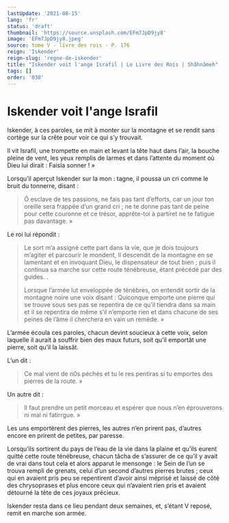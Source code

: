 ```yaml
---
lastUpdate: '2021-08-15'
lang: 'fr'
status: 'draft'
thumbnail: 'https://source.unsplash.com/EFm7JpD9jy8'
image: 'EFm7JpD9jy8.jpeg'
source: tome V - livre des rois - P. 176
reign: 'Iskender'
reign-slug: 'regne-de-iskender'
title: "Iskender voit l'ange Israfil | Le Livre des Rois | Shâhnâmeh"
tags: []
order: '030'
---
```


<!-- LTeX: language=fr -->

# Iskender voit l'ange Israfil

Iskender, à ces paroles, se mit à monter sur la montagne et se rendit sans cortège sur la crête pour voir ce qui s’y trouvait.

Il vit Israfil, une trompette en main et levant la tête haut dans l’air, la bouche pleine de vent, les yeux remplis de larmes et dans l’attente du moment où Dieu lui dirait : Faisla sonner ! »

Lorsqu’il aperçut Iskender sur la mon : tagne, il poussa un cri comme le bruit du tonnerre, disant :

> Ô esclave de tes passions, ne fais pas tant d’efforts, car un jour ton oreille sera frappée d’un grand cri ; ne te donne pas tant de peine pour cette couronne et ce trésor, apprête-toi à partiret ne te fatigue pas davantage. »

Le roi lui répondit :

> Le sort m’a assigné cette part dans la vie, que je dois toujours m’agiter et parcourir le mondent, Il descendit de la montagne en se lamentant et en invoquant Dieu, le dispensateur de tout bien ; puis il continua sa marche sur cette route ténébreuse, étant précédé par des guides. .
>
> Lorsque l’armée lut enveloppée de ténèbres, on entendit sortir de la montagne noire une voix disant : Quiconque emporte une pierre qui se trouve sous ses pas se repentira de ce qu’il tiendra dans sa main et il se repentira de même s’il n’emporte rien et dans chacune de ses peines de l’âme il cherchera en vain un remède. »

L’armée écoula ces paroles, chacun devint soucieux à cette voix, selon laquelle il aurait à souffrir bien des maux futurs, soit qu’il emportât une pierre, soit qu’il la laissât.

L’un dit :

> Ce mal vient de n0s péchés et tu le res pentiras si tu emportes des pierres de la route. »

Un autre dit :

> Il faut prendre un petit morceau et espérer que nous n’en éprouverons ni mal ni fatirrgue. »

Les uns emportèrent des pierres, les autres n’en prirent pas, d’autres encore en prirent de petites, par paresse.

Lorsqu’ils sortirent du pays de l’eau de la vie dans la plaine et qu’ils eurent quitté cette route ténébreuse, chacun tâcha de s’assurer de ce qu’il y avait de vrai dans tout cela et alors apparut le mensonge : le Sein de l’un se trouva rempli de grenats, celui d’un second d’autres pierres brutes ; ceux qui en avaient pris peu se repentirent d’avoir ainsi méprisé et laissé de côté des chrysoprases et plus encore ceux qui n’avaient rien pris et avaient détourné la tête de ces joyaux précieux.

Iskender resta dans ce lieu pendant deux semaines, et, s’étant V reposé, remit en marche son armée.
